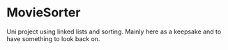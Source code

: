 # MovieSorter
Uni project using linked lists and sorting.
Mainly here as a keepsake and to have something to look back on.
